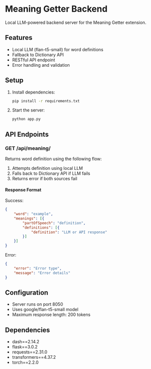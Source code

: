 # Meaning Getter Backend

Local LLM-powered backend server for the Meaning Getter extension.

## Features
- Local LLM (flan-t5-small) for word definitions
- Fallback to Dictionary API
- RESTful API endpoint
- Error handling and validation

## Setup
1. Install dependencies:
   ```bash
   pip install -r requirements.txt
   ```

2. Start the server:
   ```bash
   python app.py
   ```

## API Endpoints

### GET /api/meaning/<word>
Returns word definition using the following flow:
1. Attempts definition using local LLM
2. Falls back to Dictionary API if LLM fails
3. Returns error if both sources fail

#### Response Format
Success:
```json
{
    "word": "example",
    "meanings": [{
        "partOfSpeech": "definition",
        "definitions": [{
            "definition": "LLM or API response"
        }]
    }]
}
```

Error:
```json
{
    "error": "Error type",
    "message": "Error details"
}
```

## Configuration
- Server runs on port 8050
- Uses google/flan-t5-small model
- Maximum response length: 200 tokens

## Dependencies
- dash==2.14.2
- flask==3.0.2
- requests==2.31.0
- transformers==4.37.2
- torch==2.2.0 